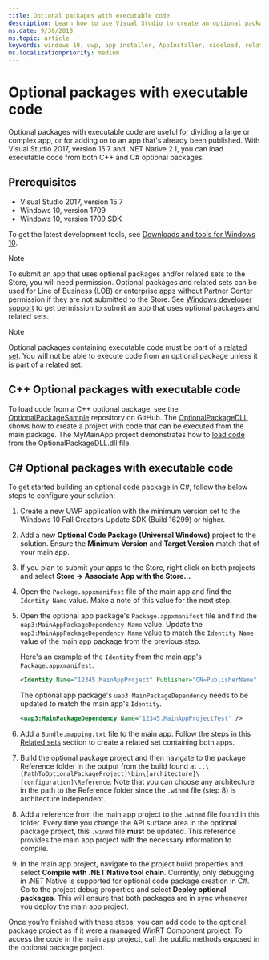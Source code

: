 ```yaml
---
title: Optional packages with executable code
description: Learn how to use Visual Studio to create an optional package with executable code.
ms.date: 9/30/2018
ms.topic: article
keywords: windows 10, uwp, app installer, AppInstaller, sideload, related set, optional packages
ms.localizationpriority: medium
---
```

# Optional packages with executable code
 
Optional packages with executable code are useful for dividing a large or complex app, or for adding on to an app that's already been published. With Visual Studio 2017, version 15.7 and .NET Native 2.1, you can load executable code from both C++ and C# optional packages.

## Prerequisites
- Visual Studio 2017, version 15.7
- Windows 10, version 1709
- Windows 10, version 1709 SDK

To get the latest development tools, see [Downloads and tools for Windows 10](https://developer.microsoft.com/windows/downloads). 

> [!NOTE]
> To submit an app that uses optional packages and/or related sets to the Store, you will need permission. Optional packages and related sets can be used for Line of Business (LOB) or enterprise apps without Partner Center permission if they are not submitted to the Store. See [Windows developer support](https://developer.microsoft.com/windows/support) to get permission to submit an app that uses optional packages and related sets.

> [!NOTE]
> Optional packages containing executable code must be part of a [related set](https://docs.microsoft.com/windows/uwp/packaging/optional-packages#related-sets). You will not be able to execute code from an optional package unless it is part of a related set.

## C++ Optional packages with executable code

To load code from a C++ optional package, see the [OptionalPackageSample](https://github.com/AppInstaller/OptionalPackageSample) repository on GitHub. The [OptionalPackageDLL](https://github.com/AppInstaller/OptionalPackageSample/tree/master/OptionalPackageDLL) shows how to create a project with code that can be executed from the main package. The MyMainApp project demonstrates how to [load code](https://github.com/AppInstaller/OptionalPackageSample/blob/bf6b4915ff1f3b8abfdaacb1ad9e77184c49fe18/MyMainApp/MainPage.xaml.cpp#L182) from the OptionalPackageDLL.dll file.

## C# Optional packages with executable code

To get started building an optional code package in C#, follow the below steps to configure your solution:

1. Create a new UWP application with the minimum version set to the Windows 10 Fall Creators Update SDK (Build 16299) or higher.

2. Add a new **Optional Code Package (Universal Windows)** project to the solution. Ensure the **Minimum Version** and **Target Version** match that of your main app.

3. If you plan to submit your apps to the Store, right click on both projects and select **Store -> Associate App with the Store...**

4. Open the `Package.appxmanifest` file of the main app and find the `Identity Name` value. Make a note of this value for the next step.

5. Open the optional app package's `Package.appxmanifest` file and find the `uap3:MainAppPackageDependency Name` value. Update the `uap3:MainAppPackageDependency Name` value to match the `Identity Name` value of the main app package from the previous step. 

    Here's an example of the `Identity` from the main app's `Package.appxmanifest`.
    ```XML
    <Identity Name="12345.MainAppProject" Publisher="CN=PublisherName" Version="1.0.0.0" />
    ```

    The optional app package's `uap3:MainPackageDependency` needs to be updated to match the main app's `Identity`.
    ```XML
    <uap3:MainPackageDependency Name="12345.MainAppProjectTest" />
    ```

6. Add a `Bundle.mapping.txt` file to the main app. Follow the steps in this [Related sets](https://docs.microsoft.com/windows/uwp/packaging/optional-packages#related-sets) section to create a related set containing both apps. 

7. Build the optional package project and then navigate to the package Reference folder in the output from the build found at `..\[PathToOptionalPackageProject]\bin\[architecture]\[configuration]\Reference`. Note that you can choose any architecture in the path to the Reference folder since the `.winmd` file (step 8) is architecture independent.

8. Add a reference from the main app project to the `.winmd` file found in this folder. Every time you change the API surface area in the optional package project, this `.winmd` file **must** be updated. This reference provides the main app project with the necessary information to compile.

9. In the main app project, navigate to the project build properties and select **Compile with .NET Native tool chain**. Currently, only debugging in .NET Native is supported for optional code package creation in C#. Go to the project debug properties and select **Deploy optional packages**. This will ensure that both packages are in sync whenever you deploy the main app project.

Once you're finished with these steps, you can add code to the optional package project as if it were a managed WinRT Component project. To access the code in the main app project, call the public methods exposed in the optional package project.